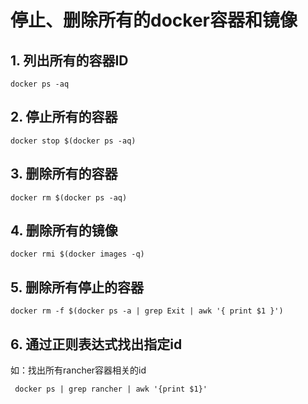 # 停止、删除所有的docker容器和镜像

## 1. 列出所有的容器ID

```
docker ps -aq
```

## 2. 停止所有的容器

```
docker stop $(docker ps -aq)
```

## 3. 删除所有的容器

```
docker rm $(docker ps -aq)
```

## 4. 删除所有的镜像

```
docker rmi $(docker images -q)
```

## 5. 删除所有停止的容器

```
docker rm -f $(docker ps -a | grep Exit | awk '{ print $1 }')
```

## 6. 通过正则表达式找出指定id

如：找出所有rancher容器相关的id

```
 docker ps | grep rancher | awk '{print $1}'
```

